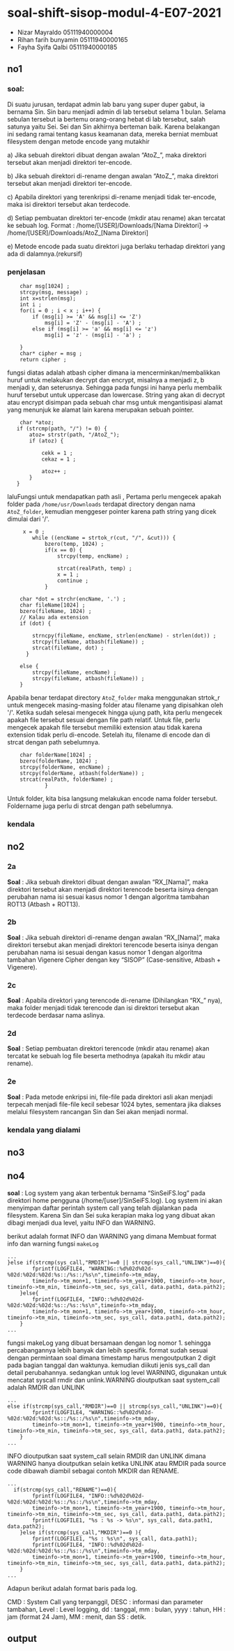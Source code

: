 # soal-shift-sisop-modul-4-E07-2021

* Nizar Mayraldo	      05111940000004
* Rihan farih bunyamin	05111940000165 
* Fayha Syifa Qalbi   	05111940000185

## no1
### soal:

Di suatu jurusan, terdapat admin lab baru yang super duper gabut, ia bernama Sin. Sin baru menjadi admin di lab tersebut selama 1 bulan. Selama sebulan tersebut ia bertemu orang-orang hebat di lab tersebut, salah satunya yaitu Sei. Sei dan Sin akhirnya berteman baik. Karena belakangan ini sedang ramai tentang kasus keamanan data, mereka berniat membuat filesystem dengan metode encode yang mutakhir

a) Jika sebuah direktori dibuat dengan awalan “AtoZ_”, maka direktori tersebut akan menjadi direktori ter-encode.

b) Jika sebuah direktori di-rename dengan awalan “AtoZ_”, maka direktori tersebut akan menjadi direktori ter-encode.

c) Apabila direktori yang terenkripsi di-rename menjadi tidak ter-encode, maka isi direktori tersebut akan terdecode.

d) Setiap pembuatan direktori ter-encode (mkdir atau rename) akan tercatat ke sebuah log. Format : /home/[USER]/Downloads/[Nama Direktori] → /home/[USER]/Downloads/AtoZ_[Nama Direktori]

e) Metode encode pada suatu direktori juga berlaku terhadap direktori yang ada di dalamnya.(rekursif)

### penjelasan
```
    char msg[1024] ;
    strcpy(msg, message) ;
    int x=strlen(msg);
    int i ;
    for(i = 0 ; i < x ; i++) {
        if (msg[i] >= 'A' && msg[i] <= 'Z') 
            msg[i] = 'Z' - (msg[i] - 'A') ;
        else if (msg[i] >= 'a' && msg[i] <= 'z') 
            msg[i] = 'z' - (msg[i] - 'a') ;
 
    }
    char* cipher = msg ;
    return cipher ;
```
 fungsi diatas adalah atbash cipher dimana ia mencerminkan/membalikkan huruf untuk melakukan decrypt dan encrypt, misalnya a menjadi z, b menjadi y, dan seterusnya. Sehingga pada fungsi ini hanya perlu membalik huruf tersebut untuk uppercase dan lowercase. String yang akan di decrypt atau encrypt disimpan pada sebuah char msg untuk mengantisipasi alamat yang menunjuk ke alamat lain karena merupakan sebuah pointer.
 
 ```
     char *atoz;
    if (strcmp(path, "/") != 0) {
        atoz= strstr(path, "/AtoZ_");
        if (atoz) {
           
            cekk = 1 ;
            cekaz = 1 ;
           
            atoz++ ;
        }
    }
```
laluFungsi untuk mendapatkan path asli , Pertama perlu mengecek apakah folder pada `/home/usr/Downloads` terdapat directory dengan nama `AtoZ_folder`, kemudian menggeser pointer karena path string yang dicek dimulai dari '/'.

```
     x = 0 ;
        while ((encName = strtok_r(cut, "/", &cut))) {
            bzero(temp, 1024) ;
            if(x == 0) {
                strcpy(temp, encName) ;
                
                strcat(realPath, temp) ;
                x = 1 ;
                continue ;
            }
```
```
    char *dot = strchr(encName, '.') ;
    char fileName[1024] ;
    bzero(fileName, 1024) ;
    // Kalau ada extension
    if (dot) {
    
        strncpy(fileName, encName, strlen(encName) - strlen(dot)) ;
        strcpy(fileName, atbash(fileName)) ;
        strcat(fileName, dot) ;
      }
   
    else {
        strcpy(fileName, encName) ;
        strcpy(fileName, atbash(fileName)) ;
    }
```
Apabila benar terdapat directory `AtoZ_folder` maka menggunakan strtok_r untuk mengecek masing-masing folder atau filename yang dipisahkan oleh '/'. Ketika sudah selesai mengecek hingga ujung path, kita perlu mengecek apakah file tersebut sesuai dengan file path relatif. Untuk file, perlu mengecek apakah file tersebut memiliki extension atau tidak karena extension tidak perlu di-encode. Setelah itu, filename di encode dan di strcat dengan path sebelumnya.

```
    char folderName[1024] ;
    bzero(folderName, 1024) ;
    strcpy(folderName, encName) ;
    strcpy(folderName, atbash(folderName)) ;
    strcat(realPath, folderName) ;
            }
```
Untuk folder, kita bisa langsung melakukan encode nama folder tersebut. Foldername juga perlu di strcat dengan path sebelumnya.
### kendala


## no2
### 2a
**Soal** : Jika sebuah direktori dibuat dengan awalan “RX_[Nama]”, maka direktori tersebut akan menjadi direktori terencode beserta isinya dengan perubahan nama isi sesuai kasus nomor 1 dengan algoritma tambahan ROT13 (Atbash + ROT13).

### 2b
**Soal** : Jika sebuah direktori di-rename dengan awalan “RX_[Nama]”, maka direktori tersebut akan menjadi direktori terencode beserta isinya dengan perubahan nama isi sesuai dengan kasus nomor 1 dengan algoritma tambahan Vigenere Cipher dengan key “SISOP” (Case-sensitive, Atbash + Vigenere).

### 2c
**Soal** : Apabila direktori yang terencode di-rename (Dihilangkan “RX_” nya), maka folder menjadi tidak terencode dan isi direktori tersebut akan terdecode berdasar nama aslinya.

### 2d
**Soal** : Setiap pembuatan direktori terencode (mkdir atau rename) akan tercatat ke sebuah log file beserta methodnya (apakah itu mkdir atau rename).

### 2e
**Soal** : Pada metode enkripsi ini, file-file pada direktori asli akan menjadi terpecah menjadi file-file kecil sebesar 1024 bytes, sementara jika diakses melalui filesystem rancangan Sin dan Sei akan menjadi normal.


### kendala yang dialami

## no3

## no4
**soal** : Log system yang akan terbentuk bernama “SinSeiFS.log” pada direktori home pengguna (/home/[user]/SinSeiFS.log). Log system ini akan menyimpan daftar perintah system call yang telah dijalankan pada filesystem.
Karena Sin dan Sei suka kerapian maka log yang dibuat akan dibagi menjadi dua level, yaitu INFO dan WARNING.

berikut adalah format INFO dan WARNING yang dimana Membuat format info dan warning fungsi `makeLog`
```
...
}else if(strcmp(sys_call,"RMDIR")==0 || strcmp(sys_call,"UNLINK")==0){
        fprintf(LOGFILE4, "WARNING::%d%02d%02d-%02d:%02d:%02d:%s::/%s::/%s\n",timeinfo->tm_mday, 
        timeinfo->tm_mon+1, timeinfo->tm_year+1900, timeinfo->tm_hour, timeinfo->tm_min, timeinfo->tm_sec, sys_call, data.path1, data.path2);
    }else{
        fprintf(LOGFILE4, "INFO::%d%02d%02d-%02d:%02d:%02d:%s::/%s::%s\n",timeinfo->tm_mday, 
        timeinfo->tm_mon+1, timeinfo->tm_year+1900, timeinfo->tm_hour, timeinfo->tm_min, timeinfo->tm_sec, sys_call, data.path1, data.path2);
    }
...
```

fungsi makeLog yang dibuat bersamaan dengan log nomor 1. sehingga percabangannya lebih banyak dan lebih spesifik. format sudah sesuai dengan permintaan soal dimana timestamp harus mengoutputkan 2 digit pada bagian tanggal dan waktunya. kemudian diikuti jenis sys_call dan detail perubahannya.
sedangkan untuk log level WARNING, digunakan untuk mencatat syscall rmdir dan unlink.WARNING dioutputkan saat system_call adalah RMDIR dan UNLINK 
```
...
else if(strcmp(sys_call,"RMDIR")==0 || strcmp(sys_call,"UNLINK")==0){
        fprintf(LOGFILE4, "WARNING::%d%02d%02d-%02d:%02d:%02d:%s::/%s::/%s\n",timeinfo->tm_mday, 
        timeinfo->tm_mon+1, timeinfo->tm_year+1900, timeinfo->tm_hour, timeinfo->tm_min, timeinfo->tm_sec, sys_call, data.path1, data.path2);
    }
...
```

INFO dioutputkan saat system_call selain RMDIR dan UNLINK dimana WARNING hanya dioutputkan selain ketika UNLINK atau RMDIR pada source code dibawah diambil sebagai contoh MKDIR dan RENAME.
```
...
  if(strcmp(sys_call,"RENAME")==0){
        fprintf(LOGFILE4, "INFO::%d%02d%02d-%02d:%02d:%02d:%s::/%s::/%s\n",timeinfo->tm_mday, 
        timeinfo->tm_mon+1, timeinfo->tm_year+1900, timeinfo->tm_hour, timeinfo->tm_min, timeinfo->tm_sec, sys_call, data.path1, data.path2);
        fprintf(LOGFILE1, "%s : %s -> %s\n", sys_call, data.path1, data.path2);	
    }else if(strcmp(sys_call,"MKDIR")==0 ){
    	fprintf(LOGFILE1, "%s : %s\n", sys_call, data.path1);
        fprintf(LOGFILE4, "INFO::%d%02d%02d-%02d:%02d:%02d:%s::/%s::/%s\n",timeinfo->tm_mday, 
        timeinfo->tm_mon+1, timeinfo->tm_year+1900, timeinfo->tm_hour, timeinfo->tm_min, timeinfo->tm_sec, sys_call, data.path1, data.path2);
    }
...
```

Adapun berikut adalah format baris pada log.

CMD : System Call yang terpanggil, DESC : informasi dan parameter tambahan, Level : Level logging, dd : tanggal, mm : bulan, yyyy : tahun, HH : jam (format 24 Jam), MM : menit,  dan SS : detik.

## output
